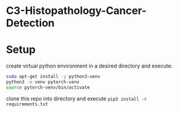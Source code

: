 # C3-Histopathology-Cancer-Detection

# Setup
create virtual python environment in a desired directory and execute:
```bash
sudo apt-get install -y python3-venv
python3 -m venv pytorch-venv
source pytorch-venv/bin/activate
```
clone this repo into directory and
execute `pip3 install -r requirements.txt`
